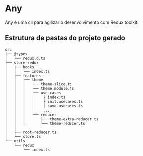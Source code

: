 # Any

<p>
  Any é uma cli para agilizar o desenvolvimento com Redux toolkit.
</p>

## Estrutura de pastas do projeto gerado

```
src
├── @types
│   └── redux.d.ts
├── store-redux
│   ├── hooks
│   │   └── index.ts
│   ├── features
│   │   ├── theme
│   │   │   ├── theme-slice.ts
│   │   │   ├── theme.module.ts
│   │   │   ├── use-cases
│   │   │   │    ├ index.ts
│   │   │   │    ├ init.usecases.ts
│   │   │   │    ├ save.usecases.ts
│   │   │   │    ...
│   │   │   └── reducer
│   │   │       ├── theme-extra-reducer.ts
│   │   │       └── theme-reducer.ts
│   │
│   ├── root-reducer.ts
│   └── store.ts
└── utils
    └── redux
        └── index.ts
```